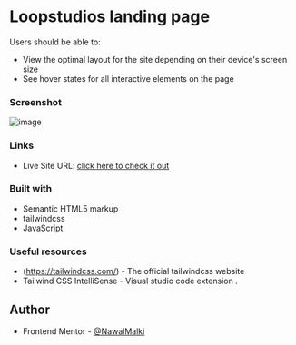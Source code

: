 # Loopstudios landing page 

Users should be able to:

- View the optimal layout for the site depending on their device's screen size
- See hover states for all interactive elements on the page

### Screenshot

![image](https://github.com/NawalMalki/Challenge11-FrontEndMentor/assets/114352448/4996026e-a541-411f-91ec-46ac82921483)

### Links

- Live Site URL: [click here to check it out](https://challenge11-front-end-mentor.vercel.app/)


### Built with

- Semantic HTML5 markup
- tailwindcss
- JavaScript



### Useful resources

- (https://tailwindcss.com/) - The official tailwindcss website
- Tailwind CSS IntelliSense - Visual studio code extension .


## Author

- Frontend Mentor - [@NawalMalki](https://www.frontendmentor.io/profile/NawalMalki)


